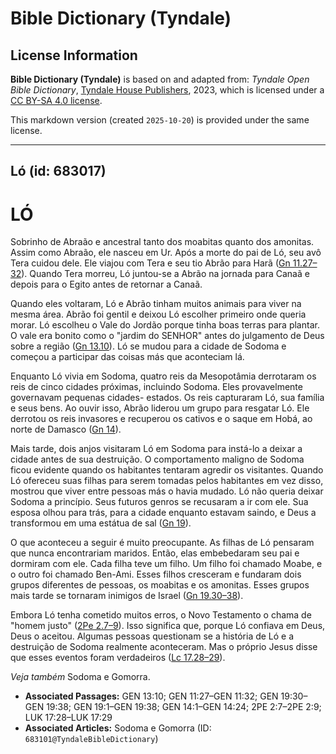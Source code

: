 # Bible Dictionary (Tyndale)

## License Information

**Bible Dictionary (Tyndale)** is based on and adapted from: _Tyndale Open Bible Dictionary_, [Tyndale House Publishers](https://tyndaleopenresources.com/), 2023, which is licensed under a [CC BY-SA 4.0 license](https://creativecommons.org/licenses/by-sa/4.0/legalcode.en).

This markdown version (created `2025-10-20`) is provided under the same license.



--------------------------------

## Ló (id: 683017)

LÓ
==

Sobrinho de Abraão e ancestral tanto dos moabitas quanto dos amonitas. Assim como Abraão, ele nasceu em Ur. Após a morte do pai de Ló, seu avô Tera cuidou dele. Ele viajou com Tera e seu tio Abrão para Harã ([Gn 11\.27–32](https://ref.ly/Gen11:27-Gen11:32)). Quando Tera morreu, Ló juntou\-se a Abrão na jornada para Canaã e depois para o Egito antes de retornar a Canaã.

Quando eles voltaram, Ló e Abrão tinham muitos animais para viver na mesma área. Abrão foi gentil e deixou Ló escolher primeiro onde queria morar. Ló escolheu o Vale do Jordão porque tinha boas terras para plantar. O vale era bonito como o "jardim do SENHOR" antes do julgamento de Deus sobre a região ([Gn 13\.10](https://ref.ly/Gen13:10)). Ló se mudou para a cidade de Sodoma e começou a participar das coisas más que aconteciam lá.

Enquanto Ló vivia em Sodoma, quatro reis da Mesopotâmia derrotaram os reis de cinco cidades próximas, incluindo Sodoma. Eles provavelmente governavam pequenas cidades\- estados. Os reis capturaram Ló, sua família e seus bens. Ao ouvir isso, Abrão liderou um grupo para resgatar Ló. Ele derrotou os reis invasores e recuperou os cativos e o saque em Hobá, ao norte de Damasco ([Gn 14](https://ref.ly/Gen14:1-Gen14:24)).

Mais tarde, dois anjos visitaram Ló em Sodoma para instá\-lo a deixar a cidade antes de sua destruição. O comportamento maligno de Sodoma ficou evidente quando os habitantes tentaram agredir os visitantes. Quando Ló ofereceu suas filhas para serem tomadas pelos habitantes em vez disso, mostrou que viver entre pessoas más o havia mudado. Ló não queria deixar Sodoma a princípio. Seus futuros genros se recusaram a ir com ele. Sua esposa olhou para trás, para a cidade enquanto estavam saindo, e Deus a transformou em uma estátua de sal ([Gn 19](https://ref.ly/Gen19:1-Gen19:38)).

O que aconteceu a seguir é muito preocupante. As filhas de Ló pensaram que nunca encontrariam maridos. Então, elas embebedaram seu pai e dormiram com ele. Cada filha teve um filho. Um filho foi chamado Moabe, e o outro foi chamado Ben\-Ami. Esses filhos cresceram e fundaram dois grupos diferentes de pessoas, os moabitas e os amonitas. Esses grupos mais tarde se tornaram inimigos de Israel ([Gn 19\.30–38](https://ref.ly/Gen19:30-Gen19:38)).

Embora Ló tenha cometido muitos erros, o Novo Testamento o chama de "homem justo" ([2Pe 2\.7–9](https://ref.ly/2Pet2:7-2Pet2:9)). Isso significa que, porque Ló confiava em Deus, Deus o aceitou. Algumas pessoas questionam se a história de Ló e a destruição de Sodoma realmente aconteceram. Mas o próprio Jesus disse que esses eventos foram verdadeiros ([Lc 17\.28–29](https://ref.ly/Luke17:28-Luke17:29)).

*Veja também* Sodoma e Gomorra.

* **Associated Passages:** GEN 13:10; GEN 11:27–GEN 11:32; GEN 19:30–GEN 19:38; GEN 19:1–GEN 19:38; GEN 14:1–GEN 14:24; 2PE 2:7–2PE 2:9; LUK 17:28–LUK 17:29
* **Associated Articles:** Sodoma e Gomorra (ID: `683101@TyndaleBibleDictionary`)

